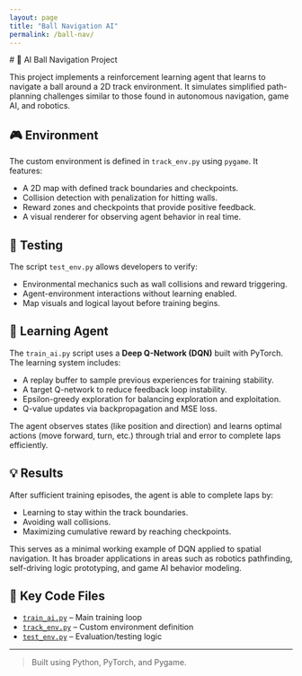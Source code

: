 ```yaml
---
layout: page
title: "Ball Navigation AI"
permalink: /ball-nav/
---
```

<link rel="stylesheet" href="/assets/css/style.css">
<div class="wrapper">
# 🧠 AI Ball Navigation Project

This project implements a reinforcement learning agent that learns to navigate a ball around a 2D track environment. It simulates simplified path-planning challenges similar to those found in autonomous navigation, game AI, and robotics.

## 🎮 Environment

The custom environment is defined in `track_env.py` using `pygame`. It features:
- A 2D map with defined track boundaries and checkpoints.
- Collision detection with penalization for hitting walls.
- Reward zones and checkpoints that provide positive feedback.
- A visual renderer for observing agent behavior in real time.

## 🧪 Testing

The script `test_env.py` allows developers to verify:
- Environmental mechanics such as wall collisions and reward triggering.
- Agent-environment interactions without learning enabled.
- Map visuals and logical layout before training begins.

## 🤖 Learning Agent

The `train_ai.py` script uses a **Deep Q-Network (DQN)** built with PyTorch. The learning system includes:
- A replay buffer to sample previous experiences for training stability.
- A target Q-network to reduce feedback loop instability.
- Epsilon-greedy exploration for balancing exploration and exploitation.
- Q-value updates via backpropagation and MSE loss.

The agent observes states (like position and direction) and learns optimal actions (move forward, turn, etc.) through trial and error to complete laps efficiently.

## 💡 Results

After sufficient training episodes, the agent is able to complete laps by:
- Learning to stay within the track boundaries.
- Avoiding wall collisions.
- Maximizing cumulative reward by reaching checkpoints.

This serves as a minimal working example of DQN applied to spatial navigation. It has broader applications in areas such as robotics pathfinding, self-driving logic prototyping, and game AI behavior modeling.

## 🔗 Key Code Files
- [`train_ai.py`](./train_ai.py) – Main training loop
- [`track_env.py`](./track_env.py) – Custom environment definition
- [`test_env.py`](./test_env.py) – Evaluation/testing logic

---

> Built using Python, PyTorch, and Pygame.
</div>

